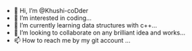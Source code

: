 - 👋 Hi, I’m @Khushi-coDder
- 👀 I’m interested in coding...
- 🌱 I’m currently learning data structures with c++...
- 💞️ I’m looking to collaborate on any brilliant idea and works...
- 📫 How to reach me by my git account ...

<!---
Khushi-coDder/Khushi-coDder is a ✨ special ✨ repository because its `README.md` (this file) appears on your GitHub profile.
You can click the Preview link to take a look at your changes.
--->
